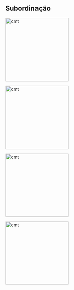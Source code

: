 ## **Subordinação**

<img src="" width="200" alt="cmt"></img>

<img src="" width="200" alt="cmt"></img>

<img src="" width="200" alt="cmt"></img>

<img src="" width="200" alt="cmt"></img>
